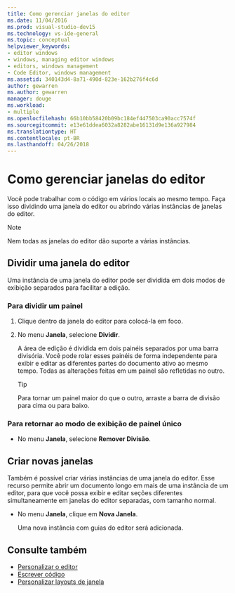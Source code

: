 ```yaml
---
title: Como gerenciar janelas do editor
ms.date: 11/04/2016
ms.prod: visual-studio-dev15
ms.technology: vs-ide-general
ms.topic: conceptual
helpviewer_keywords:
- editor windows
- windows, managing editor windows
- editors, windows management
- Code Editor, windows management
ms.assetid: 340143d4-8a71-490d-823e-162b276f4c6d
author: gewarren
ms.author: gewarren
manager: douge
ms.workload:
- multiple
ms.openlocfilehash: 66b10bb58420b09bc184ef447503ca90acc7574f
ms.sourcegitcommit: e13e61ddea6032a8282abe16131d9e136a927984
ms.translationtype: HT
ms.contentlocale: pt-BR
ms.lasthandoff: 04/26/2018
---
```

# <a name="how-to-manage-editor-windows"></a>Como gerenciar janelas do editor

Você pode trabalhar com o código em vários locais ao mesmo tempo. Faça isso dividindo uma janela do editor ou abrindo várias instâncias de janelas do editor.

> [!NOTE]
> Nem todas as janelas do editor dão suporte a várias instâncias.

## <a name="split-an-editor-window"></a>Dividir uma janela do editor

Uma instância de uma janela do editor pode ser dividida em dois modos de exibição separados para facilitar a edição.

### <a name="to-split-a-pane"></a>Para dividir um painel

1.  Clique dentro da janela do editor para colocá-la em foco.

2.  No menu **Janela**, selecione **Dividir**.

     A área de edição é dividida em dois painéis separados por uma barra divisória. Você pode rolar esses painéis de forma independente para exibir e editar as diferentes partes do documento ativo ao mesmo tempo. Todas as alterações feitas em um painel são refletidas no outro.

    > [!TIP]
    > Para tornar um painel maior do que o outro, arraste a barra de divisão para cima ou para baixo.

### <a name="to-return-to-single-pane-view"></a>Para retornar ao modo de exibição de painel único

-   No menu **Janela**, selecione **Remover Divisão**.

## <a name="create-new-windows"></a>Criar novas janelas

Também é possível criar várias instâncias de uma janela do editor. Esse recurso permite abrir um documento longo em mais de uma instância de um editor, para que você possa exibir e editar seções diferentes simultaneamente em janelas do editor separadas, com tamanho normal.

- No menu **Janela**, clique em **Nova Janela**.

   Uma nova instância com guias do editor será adicionada.

## <a name="see-also"></a>Consulte também

- [Personalizar o editor](../ide/customizing-the-editor.md)
- [Escrever código](../ide/writing-code-in-the-code-and-text-editor.md)
- [Personalizar layouts de janela](../ide/customizing-window-layouts-in-visual-studio.md)